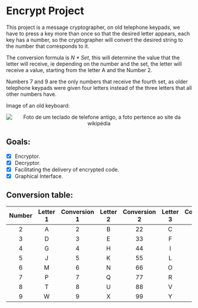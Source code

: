 # Encrypt Project
This project is a message cryptographer, on old telephone keypads, we have to press a key more than once so that the desired letter appears, each key has a number, so the cryptographer will convert the desired string to the number that corresponds to it.

The conversion formula is _N * Set_, this will determine the value that the letter will receive, ie depending on the number and the set, the letter will receive a value, starting from the letter A and the Number 2.

Numbers 7 and 9 are the only numbers that receive the fourth set, as older telephone keypads were given four letters instead of the three letters that all other numbers have.

Image of an old keyboard:

<p align="center">
  <img src="https://external-content.duckduckgo.com/iu/?u=https%3A%2F%2Fupload.wikimedia.org%2Fwikipedia%2Fcommons%2Fthumb%2F7%2F73%2FTelephone-keypad2.svg%2F300px-Telephone-keypad2.svg.png&f=1&nofb=1" alt="Foto de um teclado de telefone antigo, a foto pertence ao site da wikipédia"/>
</p>

## Goals:

- [x] Encryptor.
- [x] Decryptor.
- [x] Facilitating the delivery of encrypted code.
- [x] Graphical Interface.

## Conversion table:

Number|Letter 1|Conversion 1|Letter 2|Conversion 2|Letter 3|Conversion 3|Letter 4|Conversion 4
:---: | :---: | :---: | :---: | :---:| :---:| :---:| :---:| :---:
2 |A|2|B|22|C|222||
3 |D|3|E|33|F|333||
4 |G|4|H|44|I|444||
5 |J|5|K|55|L|555||
6 |M|6|N|66|O|666||
7 |P|7|Q|77|R|777|S|7777
8 |T|8|U|88|V|888||
9 |W|9|X|99|Y|999|Z|9999
